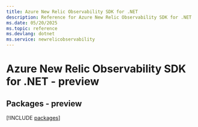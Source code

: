 ```yaml
---
title: Azure New Relic Observability SDK for .NET
description: Reference for Azure New Relic Observability SDK for .NET
ms.date: 05/20/2025
ms.topic: reference
ms.devlang: dotnet
ms.service: newrelicobservability
---
```

# Azure New Relic Observability SDK for .NET - preview
## Packages - preview
[!INCLUDE [packages](new-relic-observability-index.md)]